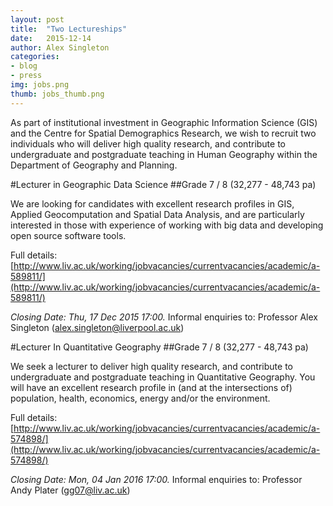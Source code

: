 ```yaml
---
layout: post
title:  "Two Lectureships"
date:   2015-12-14
author: Alex Singleton
categories: 
- blog
- press
img: jobs.png
thumb: jobs_thumb.png
---
```


As part of institutional investment in Geographic Information Science
(GIS) and the Centre for Spatial Demographics Research, we wish to
recruit two individuals who will deliver high quality research, and
contribute to undergraduate and postgraduate teaching in Human
Geography within the Department of Geography and Planning.

#Lecturer in Geographic Data Science
##Grade 7 / 8 (32,277 - 48,743 pa)

We are looking for candidates with excellent research profiles in GIS,
Applied Geocomputation and Spatial Data Analysis, and are particularly
interested in those with experience of working with big data and
developing open source software tools.

Full details: [http://www.liv.ac.uk/working/jobvacancies/currentvacancies/academic/a-589811/](http://www.liv.ac.uk/working/jobvacancies/currentvacancies/academic/a-589811/)

*Closing Date: Thu, 17 Dec 2015 17:00.*
Informal enquiries to: Professor Alex Singleton ([alex.singleton@liverpool.ac.uk](mailto:alex.singleton@liverpool.ac.uk))

#Lecturer In Quantitative Geography
##Grade 7 / 8 (32,277 - 48,743 pa)

We seek a lecturer to deliver high quality research, and contribute to
undergraduate and postgraduate teaching in Quantitative Geography.
You will have an excellent research profile in (and at the
intersections of) population, health, economics, energy and/or the
environment.

Full details: [http://www.liv.ac.uk/working/jobvacancies/currentvacancies/academic/a-574898/](http://www.liv.ac.uk/working/jobvacancies/currentvacancies/academic/a-574898/)

*Closing Date: Mon, 04 Jan 2016 17:00.*
Informal enquiries to: Professor Andy Plater ([gg07@liv.ac.uk](mailto:gg07@liv.ac.uk))